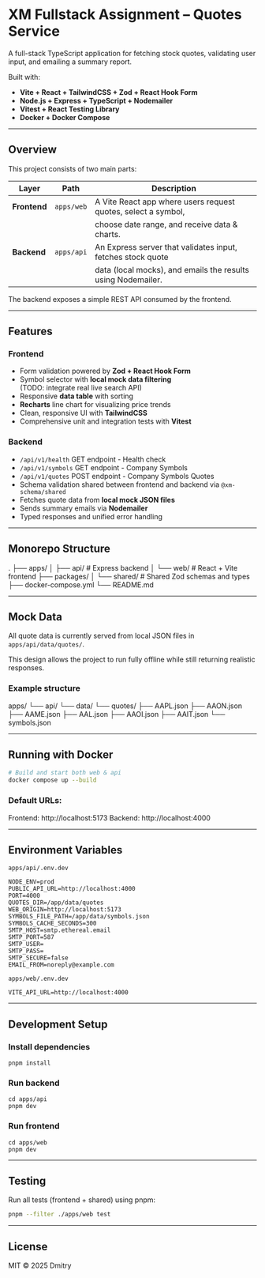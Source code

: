 # XM Fullstack Assignment – Quotes Service

A full-stack TypeScript application for fetching stock quotes, validating user input, and emailing a summary report.

Built with:
- **Vite + React + TailwindCSS + Zod + React Hook Form**
- **Node.js + Express + TypeScript + Nodemailer**
- **Vitest + React Testing Library**
- **Docker + Docker Compose**

---

## Overview

This project consists of two main parts:

| Layer        | Path       | Description                                                  |
|--------------|------------|--------------------------------------------------------------|
| **Frontend** | `apps/web` | A Vite React app where users request quotes, select a symbol,|
|              |            | choose date range, and receive data & charts.                |
| **Backend**  | `apps/api` | An Express server that validates input, fetches stock quote  | 
|              |            | data (local mocks), and emails the results using Nodemailer. |

The backend exposes a simple REST API consumed by the frontend.

---

## Features

### Frontend
- Form validation powered by **Zod + React Hook Form**
- Symbol selector with **local mock data filtering**  
  (TODO: integrate real live search API)
- Responsive **data table** with sorting
- **Recharts** line chart for visualizing price trends
- Clean, responsive UI with **TailwindCSS**
- Comprehensive unit and integration tests with **Vitest**

### Backend
- `/api/v1/health` GET endpoint - Health check 
- `/api/v1/symbols` GET endpoint - Company Symbols 
- `/api/v1/quotes` POST endpoint - Company Symbols Quotes
- Schema validation shared between frontend and backend via `@xm-schema/shared`
- Fetches quote data from **local mock JSON files**
- Sends summary emails via **Nodemailer**
- Typed responses and unified error handling

---

## Monorepo Structure
.
├── apps/
│ ├── api/ # Express backend
│ └── web/ # React + Vite frontend
├── packages/
│ └── shared/ # Shared Zod schemas and types
├── docker-compose.yml
└── README.md

---

## Mock Data

All quote data is currently served from local JSON files in `apps/api/data/quotes/`.

This design allows the project to run fully offline while still returning realistic responses.

### Example structure
apps/
└── api/
└── data/
└── quotes/
├── AAPL.json
├── AAON.json
├── AAME.json
├── AAL.json
├── AAOI.json
├── AAIT.json
└── symbols.json

---

## Running with Docker

```bash
# Build and start both web & api
docker compose up --build
```

### Default URLs:
Frontend: http://localhost:5173
Backend: http://localhost:4000

---

## Environment Variables

`apps/api/.env.dev`

```
NODE_ENV=prod
PUBLIC_API_URL=http://localhost:4000
PORT=4000
QUOTES_DIR=/app/data/quotes
WEB_ORIGIN=http://localhost:5173
SYMBOLS_FILE_PATH=/app/data/symbols.json
SYMBOLS_CACHE_SECONDS=300
SMTP_HOST=smtp.ethereal.email
SMTP_PORT=587
SMTP_USER=
SMTP_PASS=
SMTP_SECURE=false
EMAIL_FROM=noreply@example.com
```

`apps/web/.env.dev`

```
VITE_API_URL=http://localhost:4000
```
 
 ---

## Development Setup

### Install dependencies
```
pnpm install
```

### Run backend
```
cd apps/api
pnpm dev
```

### Run frontend
```
cd apps/web
pnpm dev
```

---

## Testing

Run all tests (frontend + shared) using pnpm:

```bash
pnpm --filter ./apps/web test
```

---

## License

MIT © 2025 Dmitry